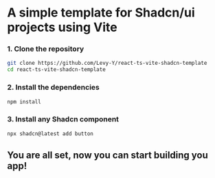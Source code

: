 # A simple template for Shadcn/ui projects using Vite

### 1. Clone the repository
```sh
git clone https://github.com/Levy-Y/react-ts-vite-shadcn-template
cd react-ts-vite-shadcn-template
```

### 2. Install the dependencies
```sh
npm install
```

### 3. Install any Shadcn component
```sh
npx shadcn@latest add button
```

## You are all set, now you can start building you app!
